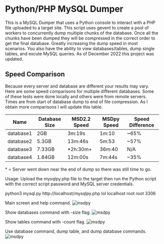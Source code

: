 # Python/PHP MySQL Dumper

This is a MySQL Dumper that uses a Python console to interact with a PHP file uploaded to a target site. This script uses gevent to create a pool of workers to concurrently dump multiple chunks of the database. Once all the chunks have been dumped they will be compressed in the correct order to get the final database. Greatly increasing the dump speed in most scenarios. You also have the ability to view databases/tables, dump single tables, and excute MySQL queries. As of December 2022 this project was updated.

## Speed Comparison
Because every server and database are different your results may vary. Here are some speed comparisons for multiple different databases. Some of these tests were done locally and others were from remote servers. Times are from start of database dump to end of file compression. As I obtain more comparisons I will update this table. 

| Name | Database Size | MSD2.2 Speed | MSDpy Speed | Speed Difference |
| --- | --- | --- | --- | --- |
| database1 | 2GB | 3m:19s | 1m:10 | ~65% |
| database2 | 5.3GB | 13m:46s | 5m:53 | ~57% |
| database3 | 7.33GB | *2h:30m+ | 36m:40 | N/A |
| database4 | 1.84GB | 12m:00s | 7m:44s | ~35%

\* = Server went down near the end of dump so there was still time to go. 

Usage:
Upload the mysqlpy.php file to the target then run the Python script with the correct script password and MySQL server credentials. 

python3 mysql.py http://localhost/mysqlpy.php lol localhost root root 3306

Main screen and help command.
![msdpy](https://i.imgur.com/vxnwYE8.png)

Show databases command with -size flag.
![msdpy](https://i.imgur.com/TnCKt8a.png)

Show tables command with -count flag.
![msdpy](https://i.imgur.com/WXmZJJ9.png)

Use database command, dump table, and dump database commands.
![msdpy](https://i.imgur.com/c635777.png)
